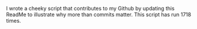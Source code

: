 I wrote a cheeky script that contributes to my Github by updating this ReadMe to illustrate why more than commits matter. This script has run 1718 times.
